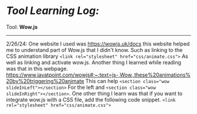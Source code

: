 # *Tool Learning Log:*

Tool: **Wow.js**

---

2/26/24:
One website I used was https://wowjs.uk/docs this website helped me to understand part of Wow.js that I didn't know. Such as linking to the CSS animation library ``<link rel="stylesheet" href="css/animate.css">`` As well as linking and activate wow.js. Another thing I learned while reading was that in this webpage. https://www.javatpoint.com/wowjs#:~:text=js-,Wow.,these%20animations%20by%20triggering%20animate This can help ``<section class="wow slideInLeft"></section>`` For the left and ``<section class="wow slideInRight"></section>``. One other thing I learn was that if you want to integrate wow.js with a CSS file, add the following code snippet. ``<link rel="stylesheet" href="css/animate.css">``



<!-- 
* Links you used today (websites, videos, etc)
* Things you tried, progress you made, etc
* Challenges, a-ha moments, etc
* Questions you still have
* What you're going to try next
-->
